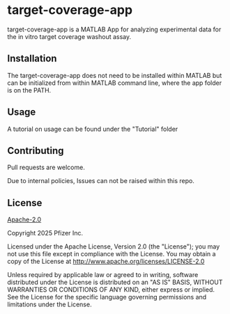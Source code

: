 # target-coverage-app
target-coverage-app is a MATLAB App for analyzing experimental data for the in vitro target coverage washout assay.


## Installation

The target-coverage-app does not need to be installed within MATLAB but can be initialized from within MATLAB command line, where the app folder is on the PATH.

## Usage

A tutorial on usage can be found under the "Tutorial" folder
## Contributing

Pull requests are welcome. 

Due to internal policies, Issues can not be raised within this repo. 

## License

[Apache-2.0](http://www.apache.org/licenses/LICENSE-2.0)

Copyright 2025 Pfizer Inc.

Licensed under the Apache License, Version 2.0 (the "License"); you may not use this file except in compliance with the License. You may obtain a copy of the License at http://www.apache.org/licenses/LICENSE-2.0

Unless required by applicable law or agreed to in writing, software distributed under the License is distributed on an "AS IS" BASIS, WITHOUT WARRANTIES OR CONDITIONS OF ANY KIND, either express or implied. See the License for the specific language governing permissions and limitations under the License.
